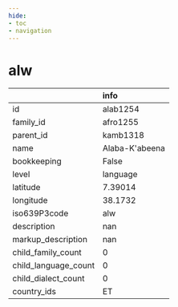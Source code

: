 ```yaml
---
hide:
- toc
- navigation
---
```

# alw
|                      | info           |
|:---------------------|:---------------|
| id                   | alab1254       |
| family_id            | afro1255       |
| parent_id            | kamb1318       |
| name                 | Alaba-K'abeena |
| bookkeeping          | False          |
| level                | language       |
| latitude             | 7.39014        |
| longitude            | 38.1732        |
| iso639P3code         | alw            |
| description          | nan            |
| markup_description   | nan            |
| child_family_count   | 0              |
| child_language_count | 0              |
| child_dialect_count  | 0              |
| country_ids          | ET             |